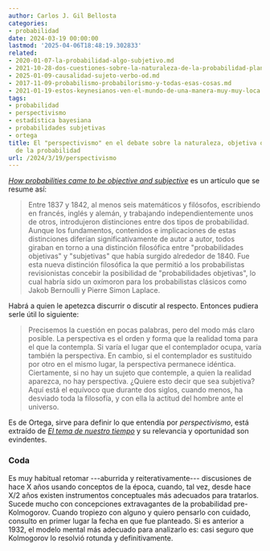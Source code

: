 ```yaml
---
author: Carlos J. Gil Bellosta
categories:
- probabilidad
date: 2024-03-19 00:00:00
lastmod: '2025-04-06T18:48:19.302833'
related:
- 2020-01-07-la-probabilidad-algo-subjetivo.md
- 2021-10-28-dos-cuestiones-sobre-la-naturaleza-de-la-probabilidad-planteadas-por-keynes-en-1921-pero-que-siguen-hoy-igual-de-vigentes.md
- 2025-01-09-causalidad-sujeto-verbo-od.md
- 2017-11-09-probabilismo-probabilorismo-y-todas-esas-cosas.md
- 2021-01-19-estos-keynesianos-ven-el-mundo-de-una-manera-muy-muy-loca.md
tags:
- probabilidad
- perspectivismo
- estadística bayesiana
- probabilidades subjetivas
- ortega
title: El "perspectivismo" en el debate sobre la naturaleza, objetiva o subjetiva,
  de la probabilidad
url: /2024/3/19/perspectivismo
---
```


[_How probabilities came to be objective and subjective_](https://doi.org/10.1006/hmat.1994.1028) es un artículo que se resume así:

> Entre 1837 y 1842, al menos seis matemáticos y filósofos, escribiendo en francés, inglés y alemán, y trabajando independientemente unos de otros, introdujeron distinciones entre dos tipos de probabilidad. Aunque los fundamentos, contenidos e implicaciones de estas distinciones diferían significativamente de autor a autor, todos giraban en torno a una distinción filosófica entre "probabilidades objetivas" y "subjetivas" que había surgido alrededor de 1840. Fue esta nueva distinción filosófica la que permitió a los probabilistas revisionistas concebir la posibilidad de "probabilidades objetivas", lo cual habría sido un oxímoron para los probabilistas clásicos como Jakob Bernoulli y Pierre Simon Laplace.

Habrá a quien le apetezca discurrir o discutir al respecto. Entonces pudiera serle útil lo siguiente:

> Precisemos la cuestión en pocas palabras, pero del modo más claro posible. La perspectiva es el orden y forma que la realidad toma para el que la contempla. Si varía el lugar que el contemplador ocupa, varía también la perspectiva. En cambio, si el contemplador es sustituido por otro en el mismo lugar, la perspectiva permanece idéntica. Ciertamente, si no hay un sujeto que contemple, a quien la realidad aparezca, no hay perspectiva. ¿Quiere esto decir que sea subjetiva? Aquí está el equívoco que durante dos siglos, cuando menos, ha desviado toda la filosofía, y con ella la actitud del hombre ante el universo.

Es de Ortega, sirve para definir lo que entendía por _perspectivismo_, está extraído de
[_El tema de nuestro tiempo_](https://ministeriodeeducacion.gob.do/docs/biblioteca-virtual/9aY2-ortega-y-gasset-jose-el-tema-de-nuestro-tiempopdf.pdf)
y su relevancia y oportunidad son evindentes.

### Coda

Es muy habitual retomar ---aburrida y reiterativamente--- discusiones de hace X años usando conceptos de la época, cuando, tal vez, desde hace X/2 años existen instrumentos conceptuales más adecuados para tratarlos. Sucede mucho con concepciones extravagantes de la probabilidad pre-Kolmogorov. Cuando tropiezo con alguno y quiero pensarlo con cuidado, consulto en primer lugar la fecha en que fue planteado. Si es anterior a 1932, el modelo mental más adecuado para analizarlo es: casi seguro que Kolmogorov lo resolvió rotunda y definitivamente.
